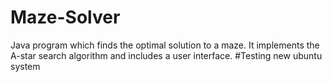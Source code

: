 # Maze-Solver
Java program which finds the optimal solution to a maze. It implements the A-star search algorithm and includes a user interface.
#Testing new ubuntu system
